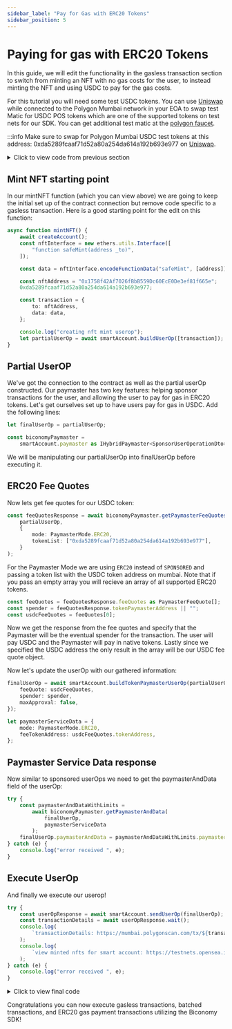 ```yaml
---
sidebar_label: "Pay for Gas with ERC20 Tokens"
sidebar_position: 5
---
```


# Paying for gas with ERC20 Tokens

In this guide, we will edit the functionality in the gasless transaction section
to switch from minting an NFT with no gas costs for the user, to instead minting
the NFT and using USDC to pay for the gas costs.

For this tutorial you will need some test USDC tokens. You can use
[Uniswap](https://app.uniswap.org/#/swap) while connected to the Polygon Mumbai
network in your EOA to swap test Matic for USDC POS tokens which are one of the
supported tokens on test nets for our SDK. You can get additional test matic at
the [polygon faucet](https://faucet.polygon.technology/).

:::info Make sure to swap for Polygon Mumbai USDC test tokens at this address:
0xda5289fcaaf71d52a80a254da614a192b693e977 on
[Uniswap](https://app.uniswap.org/#/swap).

<details>
  <summary> Click to view code from previous section </summary>

```typescript

import { config } from "dotenv"
import { IBundler, Bundler } from '@biconomy/bundler'
import { BiconomySmartAccountV2, DEFAULT_ENTRYPOINT_ADDRESS } from "@biconomy/account"
import { ECDSAOwnershipValidationModule, DEFAULT_ECDSA_OWNERSHIP_MODULE } from "@biconomy/modules";
import { Wallet, providers, ethers  } from 'ethers'
import { ChainId } from "@biconomy/core-types"
import { 
  IPaymaster, 
  BiconomyPaymaster,  
  IHybridPaymaster,
  PaymasterMode,
  SponsorUserOperationDto, 
} from '@biconomy/paymaster'

config()



const bundler: IBundler = new Bundler({
    bundlerUrl:
        "https://bundler.biconomy.io/api/v2/80001/nJPK7B3ru.dd7f7861-190d-41bd-af80-6877f74b8f44",
    chainId: ChainId.POLYGON_MUMBAI,
    entryPointAddress: DEFAULT_ENTRYPOINT_ADDRESS,
});

console.log({ ep: DEFAULT_ENTRYPOINT_ADDRESS });

const paymaster: IPaymaster = new BiconomyPaymaster({
    paymasterUrl:
        "https://paymaster.biconomy.io/api/v1/80001/Tpk8nuCUd.70bd3a7f-a368-4e5a-af14-80c7f1fcda1a",
});

const provider = new providers.JsonRpcProvider(
    "https://rpc.ankr.com/polygon_mumbai"
);
const wallet = new Wallet(process.env.PRIVATE_KEY || "", provider);

const module = await ECDSAOwnershipValidationModule.create({
  signer: wallet,
  moduleAddress: DEFAULT_ECDSA_OWNERSHIP_MODULE
})

let smartAccount: BiconomySmartAccountV2
let address: string

async function createAccount() {
  console.log("creating address")
  let biconomySmartAccount = await BiconomySmartAccountV2.create({
    signer: wallet,
    chainId: ChainId.POLYGON_MUMBAI,
    bundler: bundler, 
    paymaster: paymaster, 
    entryPointAddress: DEFAULT_ENTRYPOINT_ADDRESS,
    defaultValidationModule: module,
    activeValidationModule: module
})
  address = await biconomySmartAccount.getSmartAccountAddress()
  smartAccount = biconomySmartAccount;
  return biconomySmartAccount;
}

async function mintNFT() {
    await createAccount();
    const nftInterface = new ethers.utils.Interface([
        "function safeMint(address _to)",
    ]);

    const data = nftInterface.encodeFunctionData("safeMint", [address]);

    const nftAddress = "0x1758f42Af7026fBbB559Dc60EcE0De3ef81f665e";

    const transaction = {
        to: nftAddress,
        data: data,
    };

    console.log("creating nft mint userop");
    let partialUserOp = await smartAccount.buildUserOp([transaction]);

    const biconomyPaymaster =
        smartAccount.paymaster as IHybridPaymaster<SponsorUserOperationDto>;

    let paymasterServiceData: SponsorUserOperationDto = {
        mode: PaymasterMode.SPONSORED,
    };
    console.log("getting paymaster and data");
    try {
        const paymasterAndDataResponse =
            await biconomyPaymaster.getPaymasterAndData(
                partialUserOp,
                paymasterServiceData
            );
        partialUserOp.paymasterAndData =
            paymasterAndDataResponse.paymasterAndData;
    } catch (e) {
        console.log("error received ", e);
    }
    console.log("sending userop");
    try {
        const userOpResponse = await smartAccount.sendUserOp(partialUserOp);
        const transactionDetails = await userOpResponse.wait();
        console.log(
            `transactionDetails: https://mumbai.polygonscan.com/tx/${transactionDetails.receipt.transactionHash}`
        );
        console.log(
            `view minted nfts for smart account: https://testnets.opensea.io/${address}`
        );
    } catch (e) {
        console.log("error received ", e);
    }
}

mintNFT();
```

</details>

## Mint NFT starting point

In our mintNFT function (which you can view above) we are going to keep the
initial set up of the contract connection but remove code specific to a gasless
transaction. Here is a good starting point for the edit on this function:

```typescript
async function mintNFT() {
    await createAccount();
    const nftInterface = new ethers.utils.Interface([
        "function safeMint(address _to)",
    ]);

    const data = nftInterface.encodeFunctionData("safeMint", [address]);

    const nftAddress = "0x1758f42Af7026fBbB559Dc60EcE0De3ef81f665e";
    0xda5289fcaaf71d52a80a254da614a192b693e977;

    const transaction = {
        to: nftAddress,
        data: data,
    };

    console.log("creating nft mint userop");
    let partialUserOp = await smartAccount.buildUserOp([transaction]);
}
```

## Partial UserOP

We've got the connection to the contract as well as the partial userOp
constructed. Our paymaster has two key features: helping sponsor transactions
for the user, and allowing the user to pay for gas in ERC20 tokens. Let's get
ourselves set up to have users pay for gas in USDC. Add the following lines:

```typescript
let finalUserOp = partialUserOp;

const biconomyPaymaster =
    smartAccount.paymaster as IHybridPaymaster<SponsorUserOperationDto>;
```

We will be manipulating our partialUserOp into finalUserOp before executing it.

## ERC20 Fee Quotes

Now lets get fee quotes for our USDC token:

```typescript
const feeQuotesResponse = await biconomyPaymaster.getPaymasterFeeQuotesOrData(
    partialUserOp,
    {
        mode: PaymasterMode.ERC20,
        tokenList: ["0xda5289fcaaf71d52a80a254da614a192b693e977"],
    }
);
```

For the Paymaster Mode we are using `ERC20` instead of `SPONSORED` and passing a
token list with the USDC token address on mumbai. Note that if you pass an empty
array you will recieve an array of all supported ERC20 tokens.

```typescript
const feeQuotes = feeQuotesResponse.feeQuotes as PaymasterFeeQuote[];
const spender = feeQuotesResponse.tokenPaymasterAddress || "";
const usdcFeeQuotes = feeQuotes[0];
```

Now we get the response from the fee quotes and specify that the Paymaster will
be the eventual spender for the transaction. The user will pay USDC and the
Paymaster will pay in native tokens. Lastly since we specified the USDC address
the only result in the array will be our USDC fee quote object.

Now let's update the userOp with our gathered information:

```typescript
finalUserOp = await smartAccount.buildTokenPaymasterUserOp(partialUserOp, {
    feeQuote: usdcFeeQuotes,
    spender: spender,
    maxApproval: false,
});

let paymasterServiceData = {
    mode: PaymasterMode.ERC20,
    feeTokenAddress: usdcFeeQuotes.tokenAddress,
};
```

## Paymaster Service Data response

Now similar to sponsored userOps we need to get the paymasterAndData field of
the userOp:

```typescript
try {
    const paymasterAndDataWithLimits =
        await biconomyPaymaster.getPaymasterAndData(
            finalUserOp,
            paymasterServiceData
        );
    finalUserOp.paymasterAndData = paymasterAndDataWithLimits.paymasterAndData;
} catch (e) {
    console.log("error received ", e);
}
```

## Execute UserOp

And finally we execute our userop!

```typescript
try {
    const userOpResponse = await smartAccount.sendUserOp(finalUserOp);
    const transactionDetails = await userOpResponse.wait();
    console.log(
        `transactionDetails: https://mumbai.polygonscan.com/tx/${transactionDetails.logs[0].transactionHash}`
    );
    console.log(
        `view minted nfts for smart account: https://testnets.opensea.io/${address}`
    );
} catch (e) {
    console.log("error received ", e);
}
```

<details>
  <summary> Click to view final code </summary>

```typescript

import { config } from "dotenv"
import { IBundler, Bundler } from '@biconomy/bundler'
import { BiconomySmartAccountV2, DEFAULT_ENTRYPOINT_ADDRESS } from "@biconomy/account"
import { ECDSAOwnershipValidationModule, DEFAULT_ECDSA_OWNERSHIP_MODULE } from "@biconomy/modules";
import { Wallet, providers, ethers  } from 'ethers'
import { ChainId } from "@biconomy/core-types"
import { 
  IPaymaster, 
  BiconomyPaymaster,  
  IHybridPaymaster,
  PaymasterMode,
  SponsorUserOperationDto, 
  PaymasterFeeQuote
} from '@biconomy/paymaster'

config()



const bundler: IBundler = new Bundler({
    bundlerUrl:
        "https://bundler.biconomy.io/api/v2/80001/nJPK7B3ru.dd7f7861-190d-41bd-af80-6877f74b8f44",
    chainId: ChainId.POLYGON_MUMBAI,
    entryPointAddress: DEFAULT_ENTRYPOINT_ADDRESS,
});

console.log({ ep: DEFAULT_ENTRYPOINT_ADDRESS });

const paymaster: IPaymaster = new BiconomyPaymaster({
    paymasterUrl:
        "https://paymaster.biconomy.io/api/v1/80001/Tpk8nuCUd.70bd3a7f-a368-4e5a-af14-80c7f1fcda1a",
});

const provider = new providers.JsonRpcProvider(
    "https://rpc.ankr.com/polygon_mumbai"
);
const wallet = new Wallet(process.env.PRIVATE_KEY || "", provider);

const module = await ECDSAOwnershipValidationModule.create({
  signer: wallet,
  moduleAddress: DEFAULT_ECDSA_OWNERSHIP_MODULE
})

let smartAccount: BiconomySmartAccountV2
let address: string

async function createAccount() {
  let biconomySmartAccount = await BiconomySmartAccountV2.create({
    signer: wallet,
    chainId: ChainId.POLYGON_MUMBAI,
    bundler: bundler,
    paymaster: paymaster, 
    entryPointAddress: DEFAULT_ENTRYPOINT_ADDRESS,
    defaultValidationModule: module,
    activeValidationModule: module
})
  address = await biconomySmartAccount.getSmartAccountAddress()
  console.log(address)
  smartAccount = biconomySmartAccount;
  return biconomySmartAccount;
}

async function mintNFT() {
    await createAccount();
    const nftInterface = new ethers.utils.Interface([
        "function safeMint(address _to)",
    ]);

    const data = nftInterface.encodeFunctionData("safeMint", [address]);

    const nftAddress = "0x1758f42Af7026fBbB559Dc60EcE0De3ef81f665e";

    const transaction = {
        to: nftAddress,
        data: data,
    };

    console.log("creating nft mint userop");
    let partialUserOp = await smartAccount.buildUserOp([transaction]);

    let finalUserOp = partialUserOp;

    const biconomyPaymaster =
        smartAccount.paymaster as IHybridPaymaster<SponsorUserOperationDto>;

    const feeQuotesResponse =
        await biconomyPaymaster.getPaymasterFeeQuotesOrData(partialUserOp, {
            mode: PaymasterMode.ERC20,
            tokenList: ["0xda5289fcaaf71d52a80a254da614a192b693e977"],
        });

    const feeQuotes = feeQuotesResponse.feeQuotes as PaymasterFeeQuote[];
    const spender = feeQuotesResponse.tokenPaymasterAddress || "";
    const usdcFeeQuotes = feeQuotes[0];

    finalUserOp = await smartAccount.buildTokenPaymasterUserOp(partialUserOp, {
        feeQuote: usdcFeeQuotes,
        spender: spender,
        maxApproval: false,
    });

    let paymasterServiceData = {
        mode: PaymasterMode.ERC20,
        feeTokenAddress: usdcFeeQuotes.tokenAddress,
    };

    try {
        const paymasterAndDataWithLimits =
            await biconomyPaymaster.getPaymasterAndData(
                finalUserOp,
                paymasterServiceData
            );
        finalUserOp.paymasterAndData =
            paymasterAndDataWithLimits.paymasterAndData;
    } catch (e) {
        console.log("error received ", e);
    }

    try {
        const userOpResponse = await smartAccount.sendUserOp(finalUserOp);
        const transactionDetails = await userOpResponse.wait();
        console.log(
            `transactionDetails: https://mumbai.polygonscan.com/tx/${transactionDetails.logs[0].transactionHash}`
        );
        console.log(
            `view minted nfts for smart account: https://testnets.opensea.io/${address}`
        );
    } catch (e) {
        console.log("error received ", e);
    }
}

mintNFT();
```

</details>

Congratulations you can now execute gasless transactions, batched transactions,
and ERC20 gas payment transactions utilizing the Biconomy SDK!

